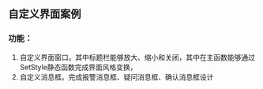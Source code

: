 ## 自定义界面案例
### 功能：
  1. 自定义界面窗口。其中标题栏能够放大、缩小和关闭，其中在主函数能够通过SetStyle静态函数完成界面风格变换，
  2. 自定义消息框。完成报警消息框、疑问消息框、确认消息框设计
